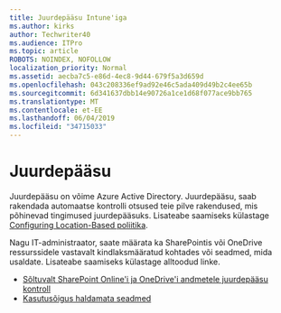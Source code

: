 ```yaml
---
title: Juurdepääsu Intune'iga
ms.author: kirks
author: Techwriter40
ms.audience: ITPro
ms.topic: article
ROBOTS: NOINDEX, NOFOLLOW
localization_priority: Normal
ms.assetid: aecba7c5-e86d-4ec8-9d44-679f5a3d659d
ms.openlocfilehash: 043c208336ef9ad92e46c5ada409d49b2c4ee65b
ms.sourcegitcommit: 6d341637dbb14e90726a1ce1d68f077ace9bb765
ms.translationtype: MT
ms.contentlocale: et-EE
ms.lasthandoff: 06/04/2019
ms.locfileid: "34715033"
---
```

# <a name="conditional-access"></a>Juurdepääsu

<p>Juurdepääsu on võime Azure Active Directory. Juurdepääsu, saab rakendada automaatse kontrolli otsused teie pilve rakendused, mis põhinevad tingimused juurdepääsuks. Lisateabe saamiseks külastage <a href="https://docs.microsoft.com/en-us/azure/active-directory/conditional-access/overview">Configuring Location-Based poliitika</a>.</p> <p>Nagu IT-administraator, saate määrata ka SharePointis või OneDrive ressurssidele vastavalt kindlaksmääratud kohtades või seadmed, mida usaldate. Lisateabe saamiseks külastage alltoodud linke.</p> <ul> <li><a href="https://docs.microsoft.com/en-us/sharepoint/control-access-based-on-network-location">Sõltuvalt SharePoint Online'i ja OneDrive'i andmetele juurdepääsu kontroll</a></li> <li><a href="https://docs.microsoft.com/en-us/sharepoint/control-access-from-unmanaged-devices">Kasutusõigus haldamata seadmed</a></li> </ul>

